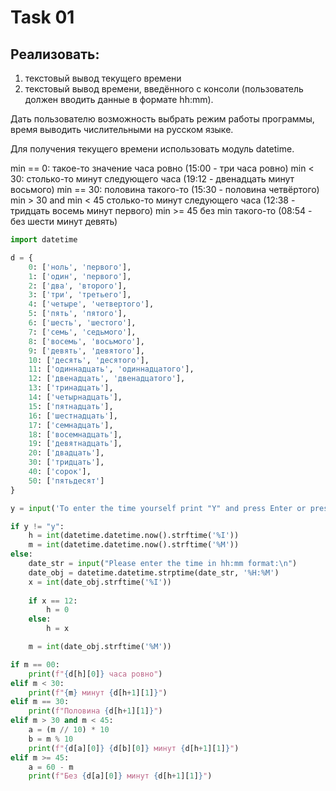 
# Task 01
## Реализовать:
1. текстовый вывод текущего времени
2. текстовый вывод времени, введённого с консоли (пользователь должен вводить данные в формате hh:mm).

Дать пользователю возможность выбрать режим работы программы, время выводить числительными на русском языке.

Для получения текущего времени использовать модуль datetime.

min == 0: такое-то значение часа ровно (15:00 - три часа ровно)
min < 30: столько-то минут следующего часа (19:12 - двенадцать минут восьмого)
min == 30: половина такого-то (15:30 - половина четвёртого)
min > 30 and min < 45 столько-то минут следующего часа (12:38 - тридцать восемь минут первого)
min >= 45 без min такого-то (08:54 - без шести минут девять)

```python
import datetime

d = {
    0: ['ноль', 'первого'],
    1: ['один', 'первого'],
    2: ['два', 'второго'],
    3: ['три', 'третьего'],
    4: ['четыре', 'четвертого'],
    5: ['пять', 'пятого'],
    6: ['шесть', 'шестого'],
    7: ['семь', 'седьмого'],
    8: ['восемь', 'восьмого'],
    9: ['девять', 'девятого'],
    10: ['десять', 'десятого'],
    11: ['одиннадцать', 'одиннадцатого'],
    12: ['двенадцать', 'двенадцатого'],
    13: ['тринадцать'],
    14: ['четырнадцать'],
    15: ['пятнадцать'],
    16: ['шестнадцать'],
    17: ['семнадцать'],
    18: ['восемнадцать'],
    19: ['девятнадцать'],
    20: ['двадцать'],
    30: ['тридцать'],
    40: ['сорок'],
    50: ['пятьдесят']
}

y = input('To enter the time yourself print "Y" and press Enter or press Enter to use current time:\n')

if y != "y":
    h = int(datetime.datetime.now().strftime('%I'))
    m = int(datetime.datetime.now().strftime('%M'))
else:
    date_str = input("Please enter the time in hh:mm format:\n")
    date_obj = datetime.datetime.strptime(date_str, '%H:%M')
    x = int(date_obj.strftime('%I'))
    
    if x == 12:
        h = 0 
    else:
        h = x

    m = int(date_obj.strftime('%M'))

if m == 00:
    print(f"{d[h][0]} часа ровно")
elif m < 30: 
    print(f"{m} минут {d[h+1][1]}")
elif m == 30: 
    print(f"Половина {d[h+1][1]}")
elif m > 30 and m < 45:
    a = (m // 10) * 10
    b = m % 10
    print(f"{d[a][0]} {d[b][0]} минут {d[h+1][1]}")
elif m >= 45:
    a = 60 - m
    print(f"Без {d[a][0]} минут {d[h+1][1]}")
```
